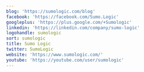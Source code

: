 ```yaml
---
blog: 'https://sumologic.com/blog'
facebook: 'https://facebook.com/Sumo.Logic'
googleplus: 'https://plus.google.com/+Sumologic'
linkedin: 'https://linkedin.com/company/sumo-logic'
logohandle: sumologic
sort: sumologic
title: Sumo Logic
twitter: SumoLogic
website: 'https://www.sumologic.com/'
youtube: 'https://youtube.com/user/sumologic'
---
```

